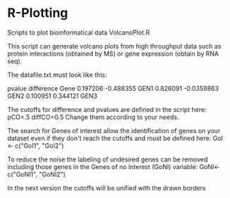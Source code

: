 # R-Plotting
Scripts to plot bioinformatical data
VolcanoPlot.R

This script can generate volcano plots from high throughput data such as protein interactions (obtained by MS) or gene expression (obtain by RNA seq). 

The datafile.txt must look like this:

pvalue	difference	Gene
0.197206	-0.488355	GEN1
0.826091	-0.0359863	GEN2
0.100951	0.344121	GEN3

The cutoffs for difference and pvalues are defined in the script here:
pCO=.5
diffCO=0.5
Change them according to your needs. 

The search for Genes of interest allow the identification of genes on your dataset even if they don't reach the cutoffs and must be defined here:
GoI <- c("GoI1", "GoI2")

To reduce the noise the labeling of undesired genes can be removed including those genes in the Genes of no interest (GoNI) variable:
GoNI<- c("GoNI1", "GoNI2")

In the next version the cutoffs will be unified with the drawn borders

